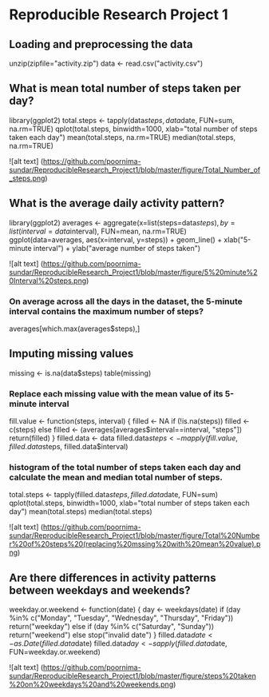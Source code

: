 # Reproducible Research Project 1

## Loading and preprocessing the data
unzip(zipfile="activity.zip")
data <- read.csv("activity.csv")

## What is mean total number of steps taken per day?

library(ggplot2)
total.steps <- tapply(data$steps, data$date, FUN=sum, na.rm=TRUE)
qplot(total.steps, binwidth=1000, xlab="total number of steps taken each day")
mean(total.steps, na.rm=TRUE)
median(total.steps, na.rm=TRUE)

![alt text] (https://github.com/poornima-sundar/ReproducibleResearch_Project1/blob/master/figure/Total_Number_of_steps.png)

## What is the average daily activity pattern?

library(ggplot2)
averages <- aggregate(x=list(steps=data$steps), by=list(interval=data$interval),
                      FUN=mean, na.rm=TRUE)
ggplot(data=averages, aes(x=interval, y=steps)) +
    geom_line() +
    xlab("5-minute interval") +
    ylab("average number of steps taken")
    
  ![alt text] (https://github.com/poornima-sundar/ReproducibleResearch_Project1/blob/master/figure/5%20minute%20Interval%20steps.png)
  
  ### On average across all the days in the dataset, the 5-minute interval contains the maximum number of steps?
  averages[which.max(averages$steps),]
  
  ## Imputing missing values
  missing <- is.na(data$steps)
table(missing)

###  Replace each missing value with the mean value of its 5-minute interval
fill.value <- function(steps, interval) {
    filled <- NA
    if (!is.na(steps))
        filled <- c(steps)
    else
        filled <- (averages[averages$interval==interval, "steps"])
    return(filled)
}
filled.data <- data
filled.data$steps <- mapply(fill.value, filled.data$steps, filled.data$interval)

### histogram of the total number of steps taken each day and calculate the mean and median total number of steps.
total.steps <- tapply(filled.data$steps, filled.data$date, FUN=sum)
qplot(total.steps, binwidth=1000, xlab="total number of steps taken each day")
mean(total.steps)
median(total.steps)

![alt text] (https://github.com/poornima-sundar/ReproducibleResearch_Project1/blob/master/figure/Total%20Number%20of%20steps%20(replacing%20mssing%20with%20mean%20value).png)

## Are there differences in activity patterns between weekdays and weekends?
weekday.or.weekend <- function(date) {
    day <- weekdays(date)
    if (day %in% c("Monday", "Tuesday", "Wednesday", "Thursday", "Friday"))
        return("weekday")
    else if (day %in% c("Saturday", "Sunday"))
        return("weekend")
    else
        stop("invalid date")
}
filled.data$date <- as.Date(filled.data$date)
filled.data$day <- sapply(filled.data$date, FUN=weekday.or.weekend)

![alt text] (https://github.com/poornima-sundar/ReproducibleResearch_Project1/blob/master/figure/steps%20taken%20on%20weekdays%20and%20weekends.png)
